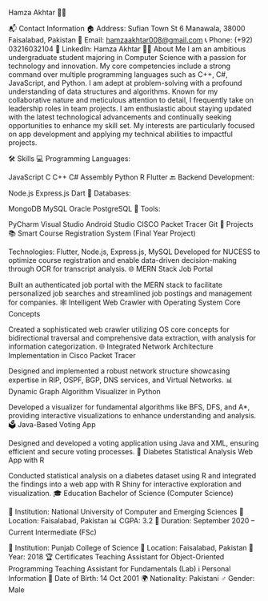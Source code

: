 Hamza Akhtar 🧑‍💻

📬 Contact Information
🏠 Address: Sufian Town St 6 Manawala, 38000 Faisalabad, Pakistan
📧 Email: hamzaakhtar008@gmail.com
📞 Phone: (+92) 03216032104
🔗 LinkedIn: Hamza Akhtar
👨‍🎓 About Me
I am an ambitious undergraduate student majoring in Computer Science with a passion for technology and innovation. My core competencies include a strong command over multiple programming languages such as C++, C#, JavaScript, and Python. I am adept at problem-solving with a profound understanding of data structures and algorithms. Known for my collaborative nature and meticulous attention to detail, I frequently take on leadership roles in team projects. I am enthusiastic about staying updated with the latest technological advancements and continually seeking opportunities to enhance my skill set. My interests are particularly focused on app development and applying my technical abilities to impactful projects.

🛠️ Skills
💻 Programming Languages:

JavaScript
C
C++
C#
Assembly
Python
R
Flutter
🔙 Backend Development:

Node.js
Express.js
Dart
💾 Databases:

MongoDB
MySQL
Oracle
PostgreSQL
🔧 Tools:

PyCharm
Visual Studio
Android Studio
CISCO Packet Tracer
Git
📂 Projects
📚 Smart Course Registration System (Final Year Project)

Technologies: Flutter, Node.js, Express.js, MySQL
Developed for NUCESS to optimize course registration and enable data-driven decision-making through OCR for transcript analysis.
🌐 MERN Stack Job Portal

Built an authenticated job portal with the MERN stack to facilitate personalized job searches and streamlined job postings and management for companies.
🕸️ Intelligent Web Crawler with Operating System Core Concepts

Created a sophisticated web crawler utilizing OS core concepts for bidirectional traversal and comprehensive data extraction, with analysis for information categorization.
🌐 Integrated Network Architecture Implementation in Cisco Packet Tracer

Designed and implemented a robust network structure showcasing expertise in RIP, OSPF, BGP, DNS services, and Virtual Networks.
📊 Dynamic Graph Algorithm Visualizer in Python

Developed a visualizer for fundamental algorithms like BFS, DFS, and A*, providing interactive visualizations to enhance understanding and analysis.
🗳️ Java-Based Voting App

Designed and developed a voting application using Java and XML, ensuring efficient and secure voting processes.
🔬 Diabetes Statistical Analysis Web App with R

Conducted statistical analysis on a diabetes dataset using R and integrated the findings into a web app with R Shiny for interactive exploration and visualization.
🎓 Education
Bachelor of Science (Computer Science)

🏫 Institution: National University of Computer and Emerging Sciences
📍 Location: Faisalabad, Pakistan
📊 CGPA: 3.2
📅 Duration: September 2020 – Current
Intermediate (FSc)

🏫 Institution: Punjab College of Science
📍 Location: Faisalabad, Pakistan
📅 Year: 2018
🏆 Certificates
Teaching Assistant for Object-Oriented Programming
Teaching Assistant for Fundamentals (Lab)
ℹ️ Personal Information
🎂 Date of Birth: 14 Oct 2001
🌍 Nationality: Pakistani
♂️ Gender: Male
